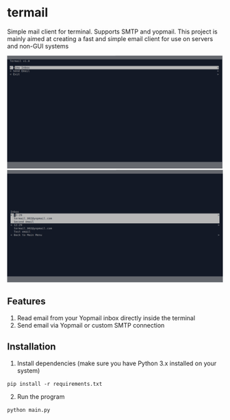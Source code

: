 # termail
Simple mail client for terminal. Supports SMTP and yopmail. This project is mainly aimed at creating a fast and simple email client for use on
servers and non-GUI systems

![Screenshot2](screenshots/Screenshot_2022-06-12_12-13-56.png?raw=true "Screenshot 2")
![Screenshot1](screenshots/Screenshot_2022-06-12_12-16-12.png?raw=true "Screenshot 1")


## Features
1. Read email from your Yopmail inbox directly inside the terminal
2. Send email via Yopmail or custom SMTP connection

## Installation 
1. Install dependencies (make sure you have Python 3.x installed on your system)
```
pip install -r requirements.txt
```

2. Run the program

```
python main.py
```

